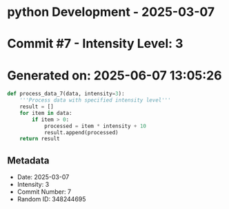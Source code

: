 ﻿# python Development - 2025-03-07
# Commit #7 - Intensity Level: 3
# Generated on: 2025-06-07 13:05:26
```python
def process_data_7(data, intensity=3):
    '''Process data with specified intensity level'''
    result = []
    for item in data:
        if item > 0:
            processed = item * intensity + 10
            result.append(processed)
    return result
```
## Metadata
- Date: 2025-03-07
- Intensity: 3
- Commit Number: 7
- Random ID: 348244695

